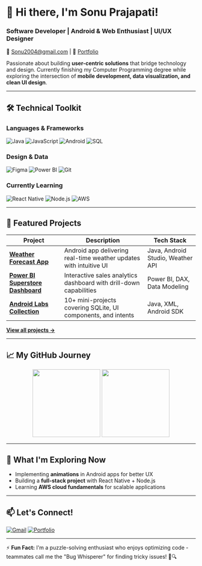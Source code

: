 # 👋 Hi there, I'm Sonu Prajapati!

### **Software Developer | Android & Web Enthusiast | UI/UX Designer**  
 📧 Sonu2004@gmail.com | 🔗 [Portfolio](https://sonu-praj.github.io)  

Passionate about building **user-centric solutions** that bridge technology and design. Currently finishing my Computer Programming degree while exploring the intersection of **mobile development, data visualization, and clean UI design**.

---

## 🛠️ **Technical Toolkit**

### **Languages & Frameworks**
![Java](https://img.shields.io/badge/Java-ED8B00?style=for-the-badge&logo=java&logoColor=white)
![JavaScript](https://img.shields.io/badge/JavaScript-F7DF1E?style=for-the-badge&logo=javascript&logoColor=black)
![Android](https://img.shields.io/badge/Android-3DDC84?style=for-the-badge&logo=android&logoColor=white)
![SQL](https://img.shields.io/badge/SQL-4479A1?style=for-the-badge&logo=postgresql&logoColor=white)

### **Design & Data**
![Figma](https://img.shields.io/badge/Figma-F24E1E?style=for-the-badge&logo=figma&logoColor=white)
![Power BI](https://img.shields.io/badge/Power_BI-F2C811?style=for-the-badge&logo=powerbi&logoColor=black)
![Git](https://img.shields.io/badge/Git-F05032?style=for-the-badge&logo=git&logoColor=white)

### **Currently Learning**
![React Native](https://img.shields.io/badge/React_Native-20232A?style=for-the-badge&logo=react&logoColor=61DAFB)
![Node.js](https://img.shields.io/badge/Node.js-339933?style=for-the-badge&logo=nodedotjs&logoColor=white)
![AWS](https://img.shields.io/badge/AWS-232F3E?style=for-the-badge&logo=amazonaws&logoColor=white)

---

## 🚀 **Featured Projects**

| Project | Description | Tech Stack |
|---------|-------------|------------|
| **[Weather Forecast App](https://github.com/Sonu-praj/lab7-weatherapp)** | Android app delivering real-time weather updates with intuitive UI | Java, Android Studio, Weather API |
| **[Power BI Superstore Dashboard](https://github.com/Sonu-praj/Lab-2-PowerBI)** | Interactive sales analytics dashboard with drill-down capabilities | Power BI, DAX, Data Modeling |
| **[Android Labs Collection](https://github.com/Sonu-praj/AndriodLabs)** | 10+ mini-projects covering SQLite, UI components, and intents | Java, XML, Android SDK |

**[View all projects →](https://github.com/Sonu-praj?tab=repositories)**

---

## 📈 **My GitHub Journey**

<div align="center">
  <img height="180em" src="https://github-readme-stats.vercel.app/api?username=Sonu-praj&show_icons=true&theme=tokyonight&include_all_commits=true"/>
  <img height="180em" src="https://github-readme-stats.vercel.app/api/top-langs/?username=Sonu-praj&layout=compact&theme=tokyonight"/>
</div>

---

## 🌱 **What I'm Exploring Now**
- Implementing **animations** in Android apps for better UX
- Building a **full-stack project** with React Native + Node.js
- Learning **AWS cloud fundamentals** for scalable applications

---

## 📫 **Let's Connect!**
[![Gmail](https://img.shields.io/badge/Gmail-D14836?style=for-the-badge&logo=gmail&logoColor=white)](mailto:Sonu2004@gmail.com)
[![Portfolio](https://img.shields.io/badge/Portfolio-%23000000.svg?style=for-the-badge&logo=firefox&logoColor=#FF7139)](https://sonu-praj.github.io)

---

⚡ **Fun Fact:** I'm a puzzle-solving enthusiast who enjoys optimizing code - teammates call me the "Bug Whisperer" for finding tricky issues! 🐞🔍

